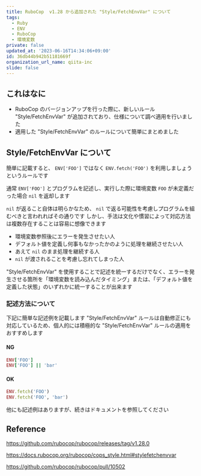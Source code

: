 ```yaml
---
title: RuboCop  v1.28 から追加された "Style/FetchEnvVar" について
tags:
  - Ruby
  - ENV
  - RuboCop
  - 環境変数
private: false
updated_at: '2023-06-16T14:34:06+09:00'
id: 36db44b942b51181669f
organization_url_name: qiita-inc
slide: false
---
```


## これはなに

- RuboCop のバージョンアップを行った際に、新しいルール "Style/FetchEnvVar" が追加されており、仕様について調べ適用を行いました
- 適用した "Style/FetchEnvVar" のルールについて簡単にまとめました

## Style/FetchEnvVar について

簡単に記載すると、 `ENV['FOO']` ではなく `ENV.fetch('FOO')` を利用しましょうというルールです

通常 `ENV['FOO']` とプログラムを記述し、実行した際に環境変数 `FOO` が未定義だった場合 `nil` を返却します

`nil` が返ること自体は明らかなため、 `nil` で返る可能性を考慮しプログラムを組むべきと言われればその通りです
しかし、手法は文化や慣習によって対応方法は複数存在することは容易に想像できます

- 環境変数参照後にエラーを発生させたい人
- デフォルト値を定義し何事もなかったかのように処理を継続させたい人
- あえて `nil` のまま処理を継続する人
- `nil` が渡されることを考慮し忘れてしまった人

"Style/FetchEnvVar" を使用することで記述を統一するだけでなく、エラーを発生させる箇所を「環境変数を読み込んだタイミング」または、「デフォルト値を定義した状態」のいずれかに統一することが出来ます

### 記述方法について

下記に簡単な記述例を記載します
"Style/FetchEnvVar" ルールは自動修正にも対応しているため、個人的には積極的な "Style/FetchEnvVar" ルールの適用をおすすめします

#### NG

```ruby
ENV['FOO']
ENV['FOO'] || 'bar'
```

#### OK

```ruby
ENV.fetch('FOO')
ENV.fetch('FOO', 'bar')
```

他にも記述例はありますが、続きはドキュメントを参照してください

## Reference

https://github.com/rubocop/rubocop/releases/tag/v1.28.0

https://docs.rubocop.org/rubocop/cops_style.html#stylefetchenvvar

https://github.com/rubocop/rubocop/pull/10502
